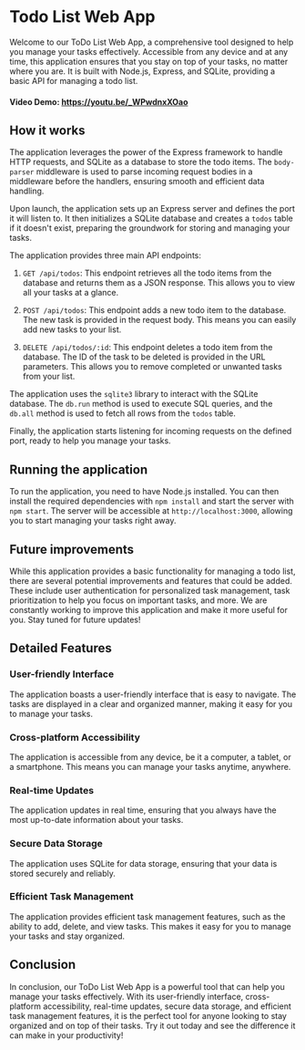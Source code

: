 # Todo List Web App

Welcome to our ToDo List Web App, a comprehensive tool designed to help you manage your tasks effectively. Accessible from any device and at any time, this application ensures that you stay on top of your tasks, no matter where you are. It is built with Node.js, Express, and SQLite, providing a basic API for managing a todo list.

#### Video Demo:  <https://youtu.be/_WPwdnxXOao>

## How it works

The application leverages the power of the Express framework to handle HTTP requests, and SQLite as a database to store the todo items. The `body-parser` middleware is used to parse incoming request bodies in a middleware before the handlers, ensuring smooth and efficient data handling.

Upon launch, the application sets up an Express server and defines the port it will listen to. It then initializes a SQLite database and creates a `todos` table if it doesn't exist, preparing the groundwork for storing and managing your tasks.

The application provides three main API endpoints:

1. `GET /api/todos`: This endpoint retrieves all the todo items from the database and returns them as a JSON response. This allows you to view all your tasks at a glance.

2. `POST /api/todos`: This endpoint adds a new todo item to the database. The new task is provided in the request body. This means you can easily add new tasks to your list.

3. `DELETE /api/todos/:id`: This endpoint deletes a todo item from the database. The ID of the task to be deleted is provided in the URL parameters. This allows you to remove completed or unwanted tasks from your list.

The application uses the `sqlite3` library to interact with the SQLite database. The `db.run` method is used to execute SQL queries, and the `db.all` method is used to fetch all rows from the `todos` table.

Finally, the application starts listening for incoming requests on the defined port, ready to help you manage your tasks.

## Running the application

To run the application, you need to have Node.js installed. You can then install the required dependencies with `npm install` and start the server with `npm start`. The server will be accessible at `http://localhost:3000`, allowing you to start managing your tasks right away.

## Future improvements

While this application provides a basic functionality for managing a todo list, there are several potential improvements and features that could be added. These include user authentication for personalized task management, task prioritization to help you focus on important tasks, and more. We are constantly working to improve this application and make it more useful for you. Stay tuned for future updates!

## Detailed Features

### User-friendly Interface

The application boasts a user-friendly interface that is easy to navigate. The tasks are displayed in a clear and organized manner, making it easy for you to manage your tasks.

### Cross-platform Accessibility

The application is accessible from any device, be it a computer, a tablet, or a smartphone. This means you can manage your tasks anytime, anywhere.

### Real-time Updates

The application updates in real time, ensuring that you always have the most up-to-date information about your tasks.

### Secure Data Storage

The application uses SQLite for data storage, ensuring that your data is stored securely and reliably.

### Efficient Task Management

The application provides efficient task management features, such as the ability to add, delete, and view tasks. This makes it easy for you to manage your tasks and stay organized.

## Conclusion

In conclusion, our ToDo List Web App is a powerful tool that can help you manage your tasks effectively. With its user-friendly interface, cross-platform accessibility, real-time updates, secure data storage, and efficient task management features, it is the perfect tool for anyone looking to stay organized and on top of their tasks. Try it out today and see the difference it can make in your productivity!
